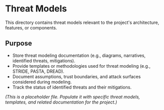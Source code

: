 # Threat Models

This directory contains threat models relevant to the project's architecture, features, or components.

## Purpose

*   Store threat modeling documentation (e.g., diagrams, narratives, identified threats, mitigations).
*   Provide templates or methodologies used for threat modeling (e.g., STRIDE, PASTA, DREAD).
*   Document assumptions, trust boundaries, and attack surfaces considered during modeling.
*   Track the status of identified threats and their mitigations.

*(This is a placeholder file. Populate it with specific threat models, templates, and related documentation for the project.)*